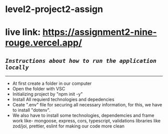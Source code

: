 # level2-project2-assign
# live link: https://assignment2-nine-rouge.vercel.app/

## ___```Instructions about how to run the application locally```___
---

- At first create a folder in our computer
- Open the folder with VSC
- Initializing project by "npm init -y"
- Install All requierd technologies and depedencies
- Ceate ".env" file for securing all necessary information, for this, we have to install "dotenv".
- We also have to install some technologies, dependemcies and frame work like- mongoose, express, cors, typescript, validations libraries like zod/joi, prettier, eslint for making our code more clean

